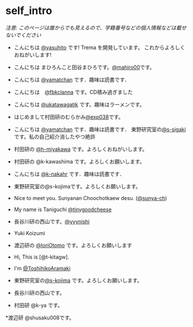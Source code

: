 # self_intro

_注意: このページは誰からでも見えるので、学籍番号などの個人情報などは載せないでください_


* こんにちは [@yasuhito](https://github.com/yasuhito) です! Trema を開発しています。
  これからよろしくおねがいします!
* こんにちは まひろんこと田谷まひろです。[@mahiro00](https://github.com/mahiro00)です。
* こんにちは [@yamatchan](https://github.com/yamatchan) です．趣味は読書です．
* こんにちは　[@fbkclanna](https://github.com/fbkclanna) です。CD積み過ぎました
* こんにちは [@ukatawagatik](https://github.com/ukatawagatik) です。趣味はラーメンです。
* はじめまして村田研のむらかみ[@exp038](http://github.com/exp038)です。
* こんにちは [@yamatchan](https://github.com/yamatchan) です．趣味は読書です．
東野研究室の[@s-sigaki](https://github.com/s-sigaki)です。私の自己紹介消したやつ絶許
* 村田研の [@h-miyakawa](https://github.com/h-miyakawa) です。よろしくおねがいします。
* 村田研の @k-kawashima です。よろしくお願いします。
* こんにちは [@k-nakahr](https://github.com/k-nakahr) です．趣味は読書です．

* 東野研究室の@s-kojimaです。よろしくお願いします。


* Nice to meet you. Sunyanan Choochotkaew desu. ([@sunya-ch](https://github.com/sunya-ch))


* My name is Taniguchi [@tinygoodcheese](https://github.com/tinygoodcheese)

* 長谷川研の西山です。[@yyynishi](https://github.com/yyynishi)


* Yuki Koizumi
* 渡辺研の [@IoriOtomo](https://github.com/IoriOtomo) です。よろしくお願いします
* Hi, This is [@t-kitagw].
* I'm [@ToshihikoAramaki](https://github.com/ToshihikoAramaki)
* 東野研究室の[@s-kojima](https://github.com/s-kojima) です。よろしくお願いします。
* 長谷川研の西山です。
* 村田研 @k-ya です。

*渡辺研 @shusaku008です。

